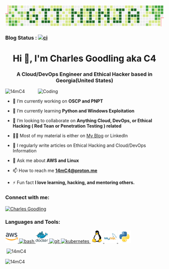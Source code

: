 ![Metrics](/gitninja.png)
### Blog Status : [![ci](https://github.com/14mC4/14mC4.github.io/actions/workflows/ci.yml/badge.svg)](https://github.com/14mC4/14mC4.github.io/actions/workflows/ci.yml)

<h1 align="center">Hi 👋, I'm Charles Goodling aka C4</h1>
<h3 align="center">A Cloud/DevOps Engineer and Ethical Hacker based in Georgia(United States)</h3>
<img align="right"alt="Coding" width="400" src="https://www.codemotion.com/magazine/wp-content/uploads/2020/09/devops-1024x527.png"> 

<p align="left"> <img src="https://komarev.com/ghpvc/?username=14mC4&label=Profile%20views&color=0e75b6&style=flat" alt="14mC4" /> </p>

- 🔭 I’m currently working on **OSCP and PNPT**

- 🌱 I’m currently learning **Python and Windows Exploitation**

- 👯 I’m looking to collaborate on **Anything Cloud, DevOps, or Ethical Hacking ( Red Tean or Penetration Testing ) related**

- 👨‍💻 Most of my material is either on [My Blog](https://14mC4.github.io) or LinkedIn

- 📝 I regularly write articles on Ethical Hacking and Cloud/DevOps Information

- 💬 Ask me about **AWS and Linux**

- 📫 How to reach me **14mC4@proton.me**

- ⚡ Fun fact **I love learning, hacking, and mentoring others.**

<h3 align="left">Connect with me:</h3>
<p align="left">
 
<a href="https://linkedin.com/in/charlesgoodling" target="blank"><img align="center" src="https://raw.githubusercontent.com/rahuldkjain/github-profile-readme-generator/master/src/images/icons/Social/linked-in-alt.svg" alt="Charles Goodling" height="30" width="40" /></a>

<h3 align="left">Languages and Tools:</h3>
<p align="left"> <a href="https://aws.amazon.com" target="_blank" rel="noreferrer"> <img src="https://raw.githubusercontent.com/devicons/devicon/master/icons/amazonwebservices/amazonwebservices-original-wordmark.svg" alt="aws" width="40" height="40"/> </a> <a href="https://www.gnu.org/software/bash/" target="_blank" rel="noreferrer"> <img src="https://www.vectorlogo.zone/logos/gnu_bash/gnu_bash-icon.svg" alt="bash" width="40" height="40"/> </a> <a href="https://www.docker.com/" target="_blank" rel="noreferrer"> <img src="https://raw.githubusercontent.com/devicons/devicon/master/icons/docker/docker-original-wordmark.svg" alt="docker" width="40" height="40"/> </a> <a href="https://git-scm.com/" target="_blank" rel="noreferrer"> <img src="https://www.vectorlogo.zone/logos/git-scm/git-scm-icon.svg" alt="git" width="40" height="40"/> </a> <a href="https://kubernetes.io" target="_blank" rel="noreferrer"> <img src="https://www.vectorlogo.zone/logos/kubernetes/kubernetes-icon.svg" alt="kubernetes" width="40" height="40"/> </a> <a href="https://www.linux.org/" target="_blank" rel="noreferrer"> <img src="https://raw.githubusercontent.com/devicons/devicon/master/icons/linux/linux-original.svg" alt="linux" width="40" height="40"/> </a> <a href="https://www.mysql.com/" target="_blank" rel="noreferrer"> <img src="https://raw.githubusercontent.com/devicons/devicon/master/icons/mysql/mysql-original-wordmark.svg" alt="mysql" width="40" height="40"/> </a> <a href="https://www.python.org" target="_blank" rel="noreferrer"> <img src="https://raw.githubusercontent.com/devicons/devicon/master/icons/python/python-original.svg" alt="python" width="40" height="40"/> </a> </p>

<p>&nbsp;<img align="center" src="https://github-readme-stats.vercel.app/api?username=14mC4&show_icons=true&locale=en" alt="14mC4" /></p>

<p><img align="center" src="https://github-readme-streak-stats.herokuapp.com/?user=14mC4&" alt="14mC4" /></p>
